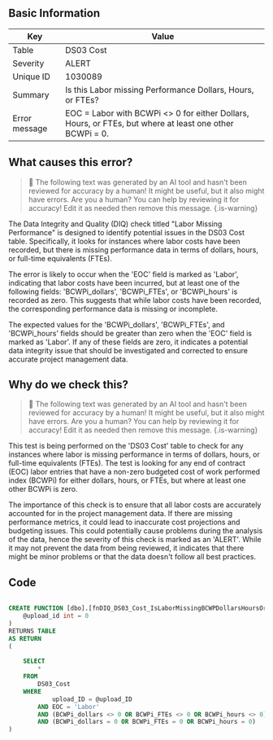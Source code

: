 ## Basic Information
| Key         | Value          |
|-------------|----------------|
| Table       | DS03 Cost |
| Severity    | ALERT |
| Unique ID   | 1030089   |
| Summary     | Is this Labor missing Performance Dollars, Hours, or FTEs? |
| Error message | EOC = Labor with BCWPi <> 0 for either Dollars, Hours, or FTEs, but where at least one other BCWPi = 0. |

## What causes this error?

> :robot: The following text was generated by an AI tool and hasn't been reviewed for accuracy by a human! It might be useful, but it also might have errors. Are you a human? You can help by reviewing it for accuracy! Edit it as needed then remove this message.
{.is-warning}

The Data Integrity and Quality (DIQ) check titled "Labor Missing Performance" is designed to identify potential issues in the DS03 Cost table. Specifically, it looks for instances where labor costs have been recorded, but there is missing performance data in terms of dollars, hours, or full-time equivalents (FTEs).

The error is likely to occur when the 'EOC' field is marked as 'Labor', indicating that labor costs have been incurred, but at least one of the following fields: 'BCWPi_dollars', 'BCWPi_FTEs', or 'BCWPi_hours' is recorded as zero. This suggests that while labor costs have been recorded, the corresponding performance data is missing or incomplete.

The expected values for the 'BCWPi_dollars', 'BCWPi_FTEs', and 'BCWPi_hours' fields should be greater than zero when the 'EOC' field is marked as 'Labor'. If any of these fields are zero, it indicates a potential data integrity issue that should be investigated and corrected to ensure accurate project management data.
## Why do we check this?

> :robot: The following text was generated by an AI tool and hasn't been reviewed for accuracy by a human! It might be useful, but it also might have errors. Are you a human? You can help by reviewing it for accuracy! Edit it as needed then remove this message.
{.is-warning}

This test is being performed on the 'DS03 Cost' table to check for any instances where labor is missing performance in terms of dollars, hours, or full-time equivalents (FTEs). The test is looking for any end of contract (EOC) labor entries that have a non-zero budgeted cost of work performed index (BCWPi) for either dollars, hours, or FTEs, but where at least one other BCWPi is zero. 

The importance of this check is to ensure that all labor costs are accurately accounted for in the project management data. If there are missing performance metrics, it could lead to inaccurate cost projections and budgeting issues. This could potentially cause problems during the analysis of the data, hence the severity of this check is marked as an 'ALERT'. While it may not prevent the data from being reviewed, it indicates that there might be minor problems or that the data doesn't follow all best practices.
## Code

```sql

CREATE FUNCTION [dbo].[fnDIQ_DS03_Cost_IsLaborMissingBCWPDollarsHoursOrFTEs] (
	@upload_id int = 0
)
RETURNS TABLE
AS RETURN
(
	
	SELECT 
		* 
	FROM 
		DS03_Cost
	WHERE
			upload_ID = @upload_ID
		AND EOC = 'Labor'
		AND (BCWPi_dollars <> 0 OR BCWPi_FTEs <> 0 OR BCWPi_hours <> 0)
		AND (BCWPi_dollars = 0 OR BCWPi_FTEs = 0 OR BCWPi_hours = 0)
)
```
